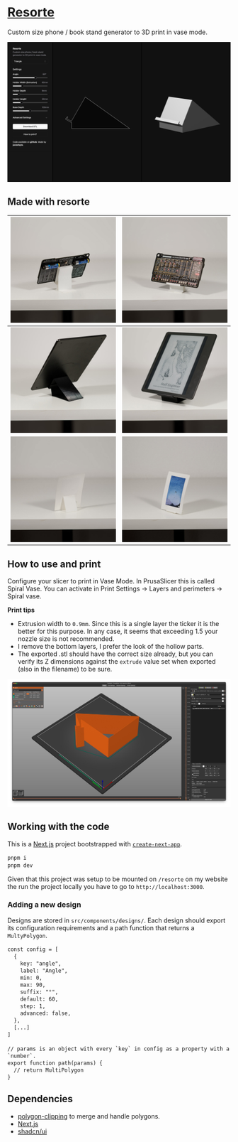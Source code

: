 # [Resorte](https://javier.xyz/resorte)

Custom size phone / book stand generator to 3D print in vase mode.

[![](docs-assets/screenshot.jpg)](https://javier.xyz/resorte)

## Made with resorte

| ![](docs-assets/berlin-back.jpg) | ![](docs-assets/berlin-front.jpg) |
| -------------------------------- | --------------------------------- |
| ![](docs-assets/kindle-back.jpg) | ![](docs-assets/kindle-front.jpg) |
| ![](docs-assets/toily-back.jpg)  | ![](docs-assets/toily-front.jpg)  |

## How to use and print

Configure your slicer to print in Vase Mode. In PrusaSlicer this
is called Spiral Vase. You can activate in Print Settings → Layers
and perimeters → Spiral vase.

**Print tips**

- Extrusion width to `0.9mm`. Since this is a single layer the ticker it is the better for this purpose. In any case, it seems that exceeding 1.5 your nozzle size is not recommended.
- I remove the bottom layers, I prefer the look of the hollow parts.
- The exported .stl should have the correct size already, but you can verify its Z dimensions against the `extrude` value set when exported (also in the filename) to be sure.

![](docs-assets/prusaslicer.jpg)

## Working with the code

This is a [Next.js](https://nextjs.org/) project bootstrapped with [`create-next-app`](https://github.com/vercel/next.js/tree/canary/packages/create-next-app).

```bash
pnpm i
pnpm dev
```

Given that this project was setup to be mounted on `/resorte` on my website the run the project locally you have to go to `http://localhost:3000`.

### Adding a new design

Designs are stored in `src/components/designs/`. Each design should export its configuration requirements and a path function that returns a `MultyPolygon`.

```
const config = [
  {
    key: "angle",
    label: "Angle",
    min: 0,
    max: 90,
    suffix: "°",
    default: 60,
    step: 1,
    advanced: false,
  },
  [...]
]

// params is an object with every `key` in config as a property with a `number`.
export function path(params) {
  // return MultiPolygon
}
```

## Dependencies

- [polygon-clipping](https://github.com/mfogel/polygon-clipping) to merge and handle polygons.
- [Next.js](https://github.com/vercel/next.js)
- [shadcn/ui](https://github.com/shadcn-ui/ui)
